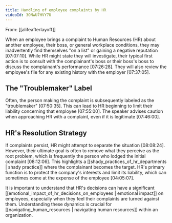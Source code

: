 ```yaml
---
title: Handling of employee complaints by HR
videoId: 3ONwU7HVY7U
---
```


From: [[alifeafterlayoff]] <br/> 

When an employee brings a complaint to Human Resources (HR) about another employee, their boss, or general workplace conditions, they may inadvertently find themselves "on a list" or gaining a negative reputation [07:07:10]. While HR might state they will investigate, their typical first action is to consult with the complainant's boss or their boss's boss to discuss the complainant's performance [07:26:28]. They will also review the employee's file for any existing history with the employer [07:37:05].

## The "Troublemaker" Label

Often, the person making the complaint is subsequently labeled as the "troublemaker" [07:50:35]. This can lead to HR beginning to limit their liability concerning that employee [07:55:00]. The speaker advises caution when approaching HR with a complaint, even if it is legitimate [07:46:00].

## HR's Resolution Strategy

If complaints persist, HR might attempt to separate the situation [08:08:24]. However, their ultimate goal is often to remove what they perceive as the root problem, which is frequently the person who lodged the initial complaint [08:12:06]. This highlights a [[shady_practices_of_hr_departments | shady practice]] where the complainant becomes the target. HR's primary function is to protect the company's interests and limit its liability, which can sometimes come at the expense of the employee [04:05:07].

It is important to understand that HR's decisions can have a significant [[emotional_impact_of_hr_decisions_on_employees | emotional impact]] on employees, especially when they feel their complaints are turned against them. Understanding these dynamics is crucial for [[navigating_human_resources | navigating human resources]] within an organization.